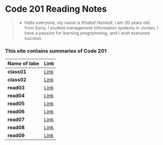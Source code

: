 # Code 201 Reading Notes

> * Hello everyone, my name is *Khaled Hamedi*, I am 30 years old from Syria, I studied management information systems in Jordan, I have a passion for learning programming, and I wish everyone success 

### This site contains summaries of Code 201

|**Name of labe**|**Link**|
|-------------|-----|
|**class01**|[Link](class-01.md)|
|**class02**|[Link](class-02.md)|
|**read03**|[Link](read03.md)|
|**read04**|[Link](read04.md)|
|**read05**|[Link](read05.md)|
|**read06**|[Link](read06.md)|
|**read07**|[Link](read07.md)|
|**read08**|[Link](read08.md)|
|**read09**|[Link](read09.md)|
